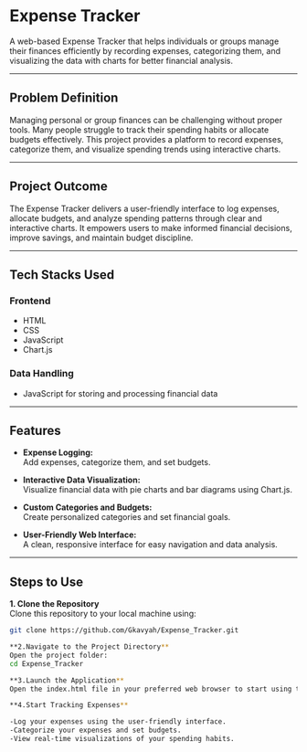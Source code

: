 
# Expense Tracker  

A web-based Expense Tracker that helps individuals or groups manage their finances efficiently by recording expenses, categorizing them, and visualizing the data with charts for better financial analysis.

---

## Problem Definition  

Managing personal or group finances can be challenging without proper tools. Many people struggle to track their spending habits or allocate budgets effectively. This project provides a platform to record expenses, categorize them, and visualize spending trends using interactive charts.

---

## Project Outcome  

The Expense Tracker delivers a user-friendly interface to log expenses, allocate budgets, and analyze spending patterns through clear and interactive charts. It empowers users to make informed financial decisions, improve savings, and maintain budget discipline.

---

## Tech Stacks Used  

### Frontend  
- HTML  
- CSS  
- JavaScript  
- Chart.js  

### Data Handling  
- JavaScript for storing and processing financial data  

---

## Features  

- **Expense Logging:**  
  Add expenses, categorize them, and set budgets.  

- **Interactive Data Visualization:**  
  Visualize financial data with pie charts and bar diagrams using Chart.js.  

- **Custom Categories and Budgets:**  
  Create personalized categories and set financial goals.  

- **User-Friendly Web Interface:**  
  A clean, responsive interface for easy navigation and data analysis.  
 

---

## Steps to Use  


**1. Clone the Repository**  
   Clone this repository to your local machine using:  
   ```bash
   git clone https://github.com/Gkavyah/Expense_Tracker.git

**2.Navigate to the Project Directory**
Open the project folder:
cd Expense_Tracker

**3.Launch the Application**
Open the index.html file in your preferred web browser to start using the application.

**4.Start Tracking Expenses**

-Log your expenses using the user-friendly interface.
-Categorize your expenses and set budgets.
-View real-time visualizations of your spending habits.
